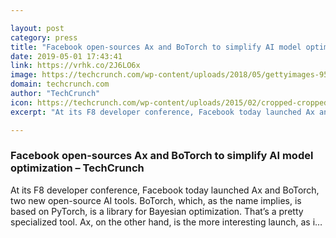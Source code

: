 ```yaml
---

layout: post
category: press
title: "Facebook open-sources Ax and BoTorch to simplify AI model optimization"
date: 2019-05-01 17:43:41
link: https://vrhk.co/2J6LO6x
image: https://techcrunch.com/wp-content/uploads/2018/05/gettyimages-953502280.jpg?w=672
domain: techcrunch.com
author: "TechCrunch"
icon: https://techcrunch.com/wp-content/uploads/2015/02/cropped-cropped-favicon-gradient.png?w=180
excerpt: "At its F8 developer conference, Facebook today launched Ax and BoTorch, two new open-source AI tools. BoTorch, which, as the name implies, is based on PyTorch, is a library for Bayesian optimization. That’s a pretty specialized tool. Ax, on the other hand, is the more interesting launch, as i…"

---
```


### Facebook open-sources Ax and BoTorch to simplify AI model optimization – TechCrunch

At its F8 developer conference, Facebook today launched Ax and BoTorch, two new open-source AI tools. BoTorch, which, as the name implies, is based on PyTorch, is a library for Bayesian optimization. That’s a pretty specialized tool. Ax, on the other hand, is the more interesting launch, as i…
